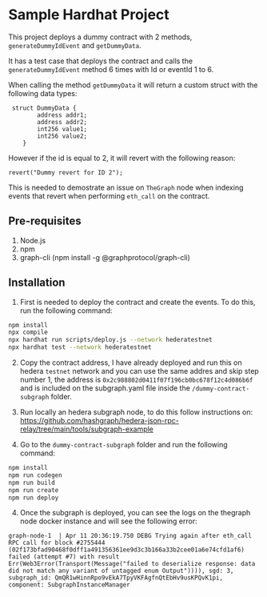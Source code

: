 # Sample Hardhat Project

This project deploys a dummy contract with 2 methods, `generateDummyIdEvent` and `getDummyData`.

It has a test case that deploys the contract and calls the `generateDummyIdEvent` method 6 times with Id or eventId 1 to 6.

When calling the method `getDummyData` it will return a custom struct with the following data types:
```
 struct DummyData {
        address addr1;
        address addr2;
        int256 value1;
        int256 value2;
    }
```

However if the id is equal to 2, it will revert with the following reason:

```
revert("Dummy revert for ID 2");
```

This is needed to demostrate an issue on `TheGraph` node when indexing events that revert when performing `eth_call` on the contract.

## Pre-requisites
1. Node.js
2. npm
4. graph-cli (npm install -g @graphprotocol/graph-cli)


## Installation

1. First is needed to deploy the contract and create the events. To do this, run the following command:

```bash
npm install
npx compile
npx hardhat run scripts/deploy.js --network hederatestnet
npx hardhat test --network hederatestnet
```

2. Copy the contract address, I have already deployed and run this on hedera `testnet` network and you can use the same addres and skip step number 1, the address is `0x2c988802d0411f07f196cb0bc678f12c4d086b6f` and is included on the subgraph.yaml file inside the `/dummy-contract-subgraph` folder.

4. Run locally an hedera subgraph node, to do this follow instructions on: https://github.com/hashgraph/hedera-json-rpc-relay/tree/main/tools/subgraph-example


3. Go to the `dummy-contract-subgraph` folder and run the following command:

```bash
npm install
npm run codegen
npm run build
npm run create
npm run deploy

```
4. Once the subgraph is deployed, you can see the logs on the thegraph node docker instance and will see the following error:

```
graph-node-1  | Apr 11 20:36:19.750 DEBG Trying again after eth_call RPC call for block #2755444 (02f173bfad90468f0dff1a491356361ee9d3c3b166a33b2cee01a6e74cfd1af6) failed (attempt #7) with result Err(Web3Error(Transport(Message("failed to deserialize response: data did not match any variant of untagged enum Output")))), sgd: 3, subgraph_id: QmQR1wHinnRpo9vEkA7TpyVKFAgfnQtEbHv9usKPQvK1pi, component: SubgraphInstanceManager

```